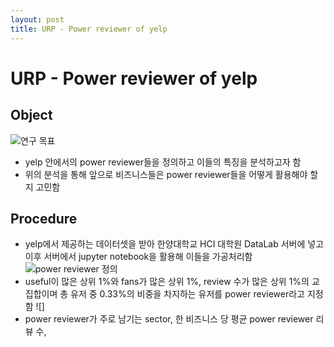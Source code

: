 ```yaml
---
layout: post
title: URP - Power reviewer of yelp
---
```

# URP - Power reviewer of yelp
## Object
  ![연구 목표](https://github.com/zldzmfoq12/zldzmfoq12.github.io/blob/master/images/%EC%8A%AC%EB%9D%BC%EC%9D%B4%EB%93%9C3.PNG?raw=true)
+ yelp 안에서의 power reviewer들을 정의하고 이들의 특징을 분석하고자 함
+ 위의 분석을 통해 앞으로 비즈니스들은 power reviewer들을 어떻게 활용해야 할지 고민함
## Procedure
+ yelp에서 제공하는 데이터셋을 받아 한양대학교 HCI 대학원 DataLab 서버에 넣고 이후 서버에서 jupyter notebook을 활용해 이들을 가공처리함
![power reviewer 정의](https://github.com/zldzmfoq12/zldzmfoq12.github.io/blob/master/images/%EC%8A%AC%EB%9D%BC%EC%9D%B4%EB%93%9C4.PNG?raw=true)
+ useful이 많은 상위 1%와 fans가 많은 상위 1%, review 수가 많은 상위 1%의 교집합이며 총 유저 중 0.33%의 비중을 차지하는 유저를 power reviewer라고 지정함
![]
+ power reviewer가 주로 남기는 sector, 한 비즈니스 당 평균 power reviewer 리뷰 수, 
